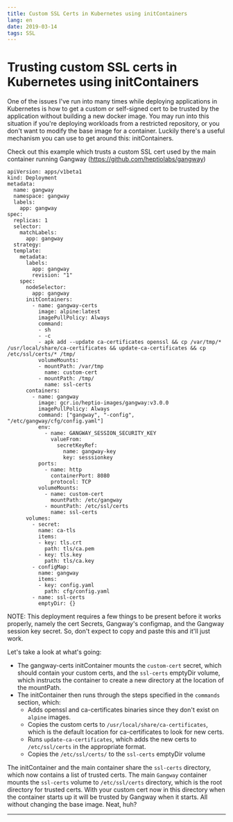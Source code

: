 ```yaml
---
title: Custom SSL Certs in Kubernetes using initContainers
lang: en
date: 2019-03-14
tags: SSL
---
```

# Trusting custom SSL certs in Kubernetes using initContainers

One of the issues I've run into many times while deploying applications in Kubernetes is how to get a custom or self-signed cert to be trusted by the application without building a new docker image. You may run into this situation if you're deploying workloads from a restricted repository, or you don't want to modify the base image for a container. Luckily there's a useful mechanism you can use to get around this: initContainers.

Check out this example which trusts a custom SSL cert used by the main container running Gangway (https://github.com/heptiolabs/gangway)

```
apiVersion: apps/v1beta1
kind: Deployment
metadata:
  name: gangway
  namespace: gangway
  labels:
    app: gangway
spec:
  replicas: 1
  selector:
    matchLabels:
      app: gangway
  strategy:
  template:
    metadata:
      labels:
        app: gangway
        revision: "1"
    spec:
      nodeSelector:
        app: gangway
      initContainers:
        - name: gangway-certs
          image: alpine:latest
          imagePullPolicy: Always
          command:
          - sh
          - -c
          - apk add --update ca-certificates openssl && cp /var/tmp/* /usr/local/share/ca-certificates && update-ca-certificates && cp /etc/ssl/certs/* /tmp/
          volumeMounts:
          - mountPath: /var/tmp
            name: custom-cert
          - mountPath: /tmp/
            name: ssl-certs
      containers:
        - name: gangway
          image: gcr.io/heptio-images/gangway:v3.0.0
          imagePullPolicy: Always
          command: ["gangway", "-config", "/etc/gangway/cfg/config.yaml"]
          env:
            - name: GANGWAY_SESSION_SECURITY_KEY
              valueFrom:
                secretKeyRef:
                  name: gangway-key
                  key: sesssionkey
          ports:
            - name: http
              containerPort: 8080
              protocol: TCP
          volumeMounts:
            - name: custom-cert
              mountPath: /etc/gangway
            - mountPath: /etc/ssl/certs
              name: ssl-certs
      volumes:
        - secret:
          name: ca-tls
          items:
          - key: tls.crt
            path: tls/ca.pem
          - key: tls.key
            path: tls/ca.key
        - configMap:
          name: gangway
          items:
          - key: config.yaml
            path: cfg/config.yaml
        - name: ssl-certs
          emptyDir: {}
```
NOTE: This deployment requires a few things to be present before it works properly, namely the cert Secrets, Gangway's configmap, and the Gangway session key secret. So, don't expect to copy and paste this and it'll just work.

Let's take a look at what's going:

* The gangway-certs initContainer mounts the `custom-cert` secret, which should contain your custom certs, and the `ssl-certs` emptyDir volume, which instructs the container to create a new directory at the location of the mountPath.
* The initContainer then runs through the steps specified in the `commands` section, which:
  * Adds openssl and ca-certificates binaries since they don't exist on `alpine` images.
  * Copies the custom certs to `/usr/local/share/ca-certificates`, which is the default location for ca-certificates to look for new certs.
  * Runs `update-ca-certificates`, which adds the new certs to `/etc/ssl/certs` in the appropriate format.
  * Copies the `/etc/ssl/certs/` to the `ssl-certs` emptyDir volume

The initContainer and the main container share the `ssl-certs` directory, which now contains a list of trusted certs. The main `Gangway` container mounts the `ssl-certs` volume to `/etc/ssl/certs` directory, which is the root directory for trusted certs. With your custom cert now in this directory when the container starts up it will be trusted by Gangway when it starts. All without changing the base image. Neat, huh?

---
